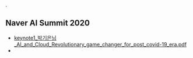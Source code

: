 .


## Naver AI Summit 2020
* [keynote1_박기은님_AI_and_Cloud_Revolutionary_game_changer_for_post_covid-19_era.pdf](https://github.com/aimldl/topics_in/tree/master/webinars/pdfs)
* 

